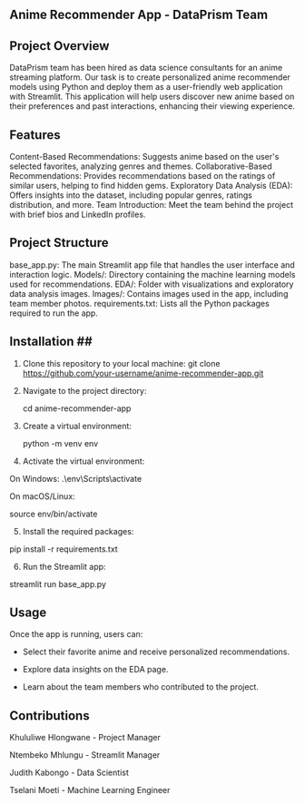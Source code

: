 ## Anime Recommender App - DataPrism Team <a class="anchor" id="project-description"></a>
## Project Overview <a class="anchor" id="project-description"></a>

DataPrism team has been hired as data science consultants for an anime streaming platform. Our task is to create personalized anime recommender models using Python and deploy them as a user-friendly web application with Streamlit. This application will help users discover new anime based on their preferences and past interactions, enhancing their viewing experience.

## Features <a class="anchor" id="project-description"></a>

Content-Based Recommendations: Suggests anime based on the user's selected favorites, analyzing genres and themes.
Collaborative-Based Recommendations: Provides recommendations based on the ratings of similar users, helping to find hidden gems.
Exploratory Data Analysis (EDA): Offers insights into the dataset, including popular genres, ratings distribution, and more.
Team Introduction: Meet the team behind the project with brief bios and LinkedIn profiles.

## Project Structure <a class="anchor" id="project-description"></a>

base_app.py: The main Streamlit app file that handles the user interface and interaction logic.
Models/: Directory containing the machine learning models used for recommendations.
EDA/: Folder with visualizations and exploratory data analysis images.
Images/: Contains images used in the app, including team member photos.
requirements.txt: Lists all the Python packages required to run the app.

## Installation <a class="anchor" id="project-description"></a>##

1. Clone this repository to your local machine:
git clone https://github.com/your-username/anime-recommender-app.git

2. Navigate to the project directory:

   cd anime-recommender-app

3. Create a virtual environment:

   python -m venv env

4. Activate the virtual environment:

  On Windows:
.\env\Scripts\activate

 On macOS/Linux:

 source env/bin/activate

5. Install the required packages:

 pip install -r requirements.txt

6. Run the Streamlit app:

 streamlit run base_app.py


## Usage <a class="anchor" id="project-description"></a>
Once the app is running, users can:

- Select their favorite anime and receive personalized recommendations.

- Explore data insights on the EDA page.

- Learn about the team members who contributed to the project.


## Contributions <a class="anchor" id="project-description"></a>

Khululiwe Hlongwane - Project Manager

Ntembeko Mhlungu - Streamlit Manager


Judith Kabongo - Data Scientist

Tselani Moeti - Machine Learning Engineer
